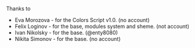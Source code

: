 Thanks to

* Eva Morozova - for the Colors Script v1.0. (no account)
* Felix Loginov - for the base, modules system and sheme. (not account)
* Ivan Nikolsky - for the base. (@enty8080)
* Nikita Simonov - for the base. (no account)
